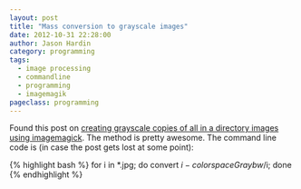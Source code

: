 ```yaml
---
layout: post
title: "Mass conversion to grayscale images"
date: 2012-10-31 22:28:00
author: Jason Hardin
category: programming
tags:
  - image processing
  - commandline
  - programming
  - imagemagik
pageclass: programming
---
```


Found this post on [creating grayscale copies of all in a directory images using imagemagick](http://da.vidr.cc/2008/09/29/converting-images-to-grayscale-in-linux-with-imagemagick/). The method is pretty awesome. The command line code is (in case the post gets lost at some point):


{% highlight bash %}
 for i in *.jpg; do convert $i -colorspace Gray bw/$i; done
{% endhighlight %}
